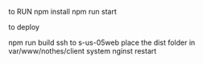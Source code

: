 to RUN 
npm install
npm run start

to deploy

npm run build
ssh to s-us-05web
place the dist folder in var/www/nothes/client
system nginst restart
